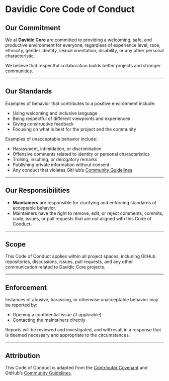 # Davidic Core Code of Conduct

## Our Commitment
We at **Davidic Core** are committed to providing a welcoming, safe, and productive environment for everyone, regardless of experience level, race, ethnicity, gender identity, sexual orientation, disability, or any other personal characteristic.

We believe that respectful collaboration builds better projects and stronger communities.

---

## Our Standards
Examples of behavior that contributes to a positive environment include:
- Using welcoming and inclusive language
- Being respectful of different viewpoints and experiences
- Giving constructive feedback
- Focusing on what is best for the project and the community

Examples of unacceptable behavior include:
- Harassment, intimidation, or discrimination
- Offensive comments related to identity or personal characteristics
- Trolling, insulting, or derogatory remarks
- Publishing private information without consent
- Any conduct that violates GitHub’s [Community Guidelines](https://docs.github.com/en/site-policy/github-terms/github-community-guidelines)

---

## Our Responsibilities
- **Maintainers** are responsible for clarifying and enforcing standards of acceptable behavior.
- Maintainers have the right to remove, edit, or reject comments, commits, code, issues, or pull requests that are not aligned with this Code of Conduct.

---

## Scope
This Code of Conduct applies within all project spaces, including GitHub repositories, discussions, issues, pull requests, and any other communication related to Davidic Core projects.

---

## Enforcement
Instances of abusive, harassing, or otherwise unacceptable behavior may be reported by:
- Opening a confidential issue (if applicable)
- Contacting the maintainers directly

Reports will be reviewed and investigated, and will result in a response that is deemed necessary and appropriate to the circumstances.

---

## Attribution
This Code of Conduct is adapted from the [Contributor Covenant](https://www.contributor-covenant.org) and GitHub’s [Community Guidelines](https://docs.github.com/en/site-policy/github-terms/github-community-guidelines).
